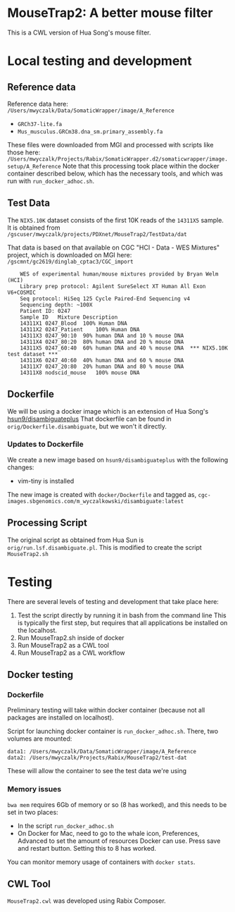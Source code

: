 # MouseTrap2: A better mouse filter

This is a CWL version of Hua Song's mouse filter.

# Local testing and development

## Reference data

Reference data here: `/Users/mwyczalk/Data/SomaticWrapper/image/A_Reference`
* `GRCh37-lite.fa`
* `Mus_musculus.GRCm38.dna_sm.primary_assembly.fa`

These files were downloaded from MGI and processed with scripts like those here: 
`/Users/mwyczalk/Projects/Rabix/SomaticWrapper.d2/somaticwrapper/image.setup/A_Reference`
Note that this processing took place within the docker container described below, which 
has the necessary tools, and which was run with `run_docker_adhoc.sh`.

## Test Data

The `NIX5.10K` dataset consists of the first 10K reads of the `14311X5` sample.  It is obtained from
`/gscuser/mwyczalk/projects/PDXnet/MouseTrap2/TestData/dat`

That data is based on that available on CGC "HCI - Data - WES Mixtures" project,
which is downloaded on MGI here: `/gscmnt/gc2619/dinglab_cptac3/CGC_import`

```
    WES of experimental human/mouse mixtures provided by Bryan Welm (HCI)
    Library prep protocol: Agilent SureSelect XT Human All Exon V6+COSMIC
    Seq protocol: HiSeq 125 Cycle Paired-End Sequencing v4
    Sequencing depth: ~100X
    Patient ID: 0247
    Sample ID   Mixture Description
    14311X1 0247_Blood  100% Human DNA
    14311X2 0247_Patient    100% Human DNA
    14311X3 0247_90:10  90% human DNA and 10 % mouse DNA
    14311X4 0247_80:20  80% human DNA and 20 % mouse DNA
    14311X5 0247_60:40  60% human DNA and 40 % mouse DNA  *** NIX5.10K test dataset ***
    14311X6 0247_40:60  40% human DNA and 60 % mouse DNA
    14311X7 0247_20:80  20% human DNA and 80 % mouse DNA
    14311X8 nodscid_mouse   100% mouse DNA
```

## Dockerfile

We will be using a docker image which is an extension of Hua Song's [hsun9/disambiguateplus]
That dockerfile can be found in `orig/Dockerfile.disambiguate`, but we won't it directly.

[hsun9/disambiguateplus]: https://github.com/ding-lab/dockers/blob/master/samtools_bwa_picard_disambiguate/Dockerfile

### Updates to Dockerfile

We create a new image based on `hsun9/disambiguateplus` with the following changes:

* vim-tiny is installed

The new image is created with `docker/Dockerfile` and tagged as, `cgc-images.sbgenomics.com/m_wyczalkowski/disambiguate:latest`

## Processing Script

The original script as obtained from Hua Sun is `orig/run.lsf.disambiguate.pl`.  This is modified to create the 
script `MouseTrap2.sh`

# Testing

There are several levels of testing and development that take place here:

1. Test the script directly by running it in bash from the command line
    This is typically the first step, but requires that all applications be installed on the localhost.
2. Run MouseTrap2.sh inside of docker
3. Run MouseTrap2 as a CWL tool
4. Run MouseTrap2 as a CWL workflow

## Docker testing

### Dockerfile

Preliminary testing will take within docker container (because not all packages are installed on localhost).

Script for launching docker container is `run_docker_adhoc.sh`.  There, two volumes are mounted:
```
data1: /Users/mwyczalk/Data/SomaticWrapper/image/A_Reference
data2: /Users/mwyczalk/Projects/Rabix/MouseTrap2/test-dat
```
These will allow the container to see the test data we're using

### Memory issues

`bwa mem` requires 6Gb of memory or so (8 has worked), and this needs to be set in two places:
* In the script `run_docker_adhoc.sh`
* On Docker for Mac, need to go to the whale icon, Preferences, Advanced to set the amount of resources Docker can use. Press save and restart button.  Setting this to 8 has worked.

You can monitor memory usage of containers with `docker stats`.

## CWL Tool

`MouseTrap2.cwl` was developed using Rabix Composer.
